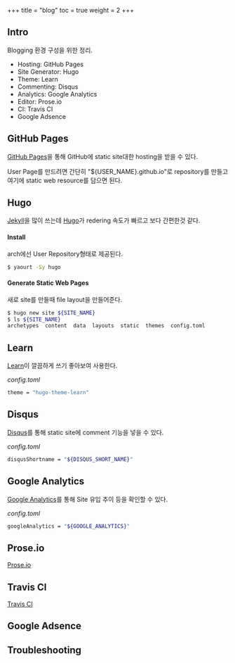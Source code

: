 +++
title  = "blog"
toc    = true
weight = 2
+++

## Intro
Blogging 환경 구성을 위한 정리.

- Hosting: GitHub Pages
- Site Generator: Hugo
- Theme: Learn
- Commenting: Disqus
- Analytics: Google Analytics
- Editor: Prose.io
- CI: Travis CI
- Google Adsence

## GitHub Pages

[GitHub Pages](https://pages.github.com/)을 통해 GitHub에 static site대한 hosting을 받을 수 있다.

User Page를 만드려면 간단히 "${USER_NAME}.github.io"로 repository를 만들고 여기에 static web resource를 담으면 된다.

## Hugo

[Jekyll](https://jekyllrb.com/)을 많이 쓰는데 [Hugo](https://gohugo.io/)가 redering 속도가 빠르고 보다 간편한것 같다.

#### Install

arch에선 User Repository형태로 제공된다.

```bash
$ yaourt -Sy hugo
```

#### Generate Static Web Pages

새로 site를 만들때 file layout을 만들어준다.

```bash
$ hugo new site ${SITE_NAME}
$ ls ${SITE_NAME}
archetypes  content  data  layouts  static  themes  config.toml
```

## Learn

[Learn](https://matcornic.github.io/hugo-learn-doc/basics/what-is-this-hugo-theme/)이 깔끔하게 쓰기 좋아보여 사용한다.

_config.toml_
```bash
theme = "hugo-theme-learn"
```

## Disqus

[Disqus](https://disqus.com/)를 통해 static site에 comment 기능을 넣을 수 있다.

_config.toml_
```bash
disqusShortname = "${DISQUS_SHORT_NAME}"
```
## Google Analytics

[Google Analytics](https://www.google.com/analytics/)를 통해 Site 유입 추이 등을 확인할 수 있다.

_config.toml_
```bash
googleAnalytics = "${GOOGLE_ANALYTICS}"
```

## Prose.io

[Prose.io](http://prose.io/)

## Travis CI

[Travis CI](travis-ci.org)

## Google Adsence

## Troubleshooting

